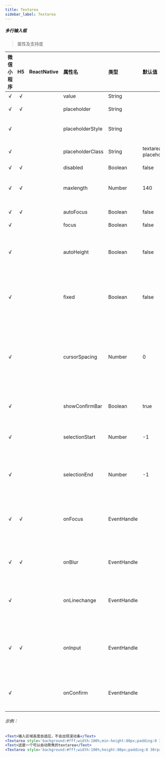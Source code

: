 ```yaml
---
title: Textarea
sidebar_label: Textarea
---
```


##### 多行输入框

> 属性及支持度

| 微信小程序 | H5 | ReactNative| 属性名 | 类型 | 默认值 | 说明 |
| :-: | :-: | :-: | :- | :- | :- | :- |
| √ | √ |  | value             | String      |  | 输入框的内容         |
| √ | √ |  | placeholder       | String      |  | 输入框为空时占位符|
| √ |   |  | placeholderStyle | String      |  | 指定 placeholder 的样式  |
| √ |   |  | placeholderClass | String      | textarea-placeholder | 指定 placeholder 的样式类|
| √ | √ |  | disabled          | Boolean     | false  | 是否禁用          |
| √ | √ |  | maxlength         | Number      | 140  | 最大输入长度，设置为 -1 的时候不限制最大长度   |
| √ | √ |  | autoFocus        | Boolean     | false  | 自动聚焦，拉起键盘。                           |
| √ |   |  | focus             | Boolean     | false | 获取焦点   |
| √ |   |  | autoHeight             | Boolean     | false | 是否自动增高，设置auto-height时，style.height不生效    |
| √ |   |  | fixed             | Boolean     | false | 如果 textarea 是在一个 position:fixed 的区域，需要显示指定属性 fixed 为 true     |
| √ |   |  | cursorSpacing    | Number      | 0 | 指定光标与键盘的距离，单位 px 。取 textarea 距离底部的距离和 cursor-spacing 指定的距离的最小值作为光标与键盘的距离 |
| √ |   |  | showConfirmBar  | Boolean     | true | 是否显示键盘上方带有”完成“按钮那一栏   |
| √ |   |  | selectionStart   | Number      | -1 | 光标起始位置，自动聚集时有效，需与 selection-end 搭配使用   |
| √ |   |  | selectionEnd     | Number      | -1 | 光标结束位置，自动聚集时有效，需与 selectionStart 搭配使用|
| √ | √ |  | onFocus         | EventHandle |  | event.detail = { value, height }，height 为键盘高度，在基础库 1.9.90 起支持  |
| √ | √ |  | onBlur          | EventHandle |  | 输入框失去焦点时触发， event.detail = {value, cursor}|
| √ |   |  | onLinechange    | EventHandle |  | 输入框行数变化时调用，  event.detail = {height: 0, heightRpx: 0, lineCount: 0} |
| √ | √ |  | onInput         | EventHandle |  | 当键盘输入时，触发 input 事件， bindinput 处理函数的返回值并不会反映到 textarea 上 |
| √ |   |  | onConfirm       | EventHandle |  | 点击完成时， 触发 confirm 事件， event.detail = {value: value}|

###### 示例：
```jsx
<Text>输入区域高度自适应，不会出现滚动条</Text>
<Textarea style='background:#fff;width:100%;min-height:80px;padding:0 30rpx;' autoHeight/>
<Text>这是一个可以自动聚焦的textarea</Text>
<Textarea style='background:#fff;width:100%;height:80px;padding:0 30rpx;' autoFocus/>
```
